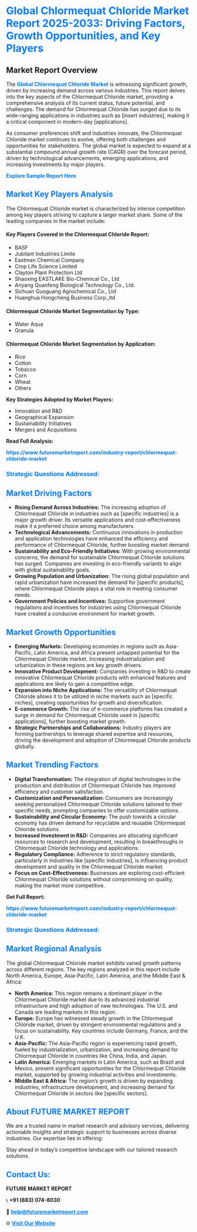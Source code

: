 <h1 style="color: #007BFF;">Global Chlormequat Chloride Market Report 2025-2033: Driving Factors, Growth Opportunities, and Key Players</h1>

<section id="overview">
<h2>Market Report Overview</h2>
<p>The <a href="https://www.futuremarketreport.com/industry-report/chlormequat-chloride-market" style="color: #007BFF; text-decoration: none;"><strong>Global Chlormequat Chloride Market</strong></a> is witnessing significant growth, driven by increasing demand across various industries. This report delves into the key aspects of the Chlormequat Chloride market, providing a comprehensive analysis of its current status, future potential, and challenges. The demand for Chlormequat Chloride has surged due to its wide-ranging applications in industries such as [insert industries], making it a critical component in modern-day [applications].</p>
<p>As consumer preferences shift and industries innovate, the Chlormequat Chloride market continues to evolve, offering both challenges and opportunities for stakeholders. The global market is expected to expand at a substantial compound annual growth rate (CAGR) over the forecast period, driven by technological advancements, emerging applications, and increasing investments by major players.</p>
</section>

<section id="overview">
<p><a href="https://www.futuremarketreport.com/request-sample/reportId=57917" style="color: #007BFF; text-decoration: none;"><strong>Explore Sample Report Here</strong></a></p>
</section>

<section id="key-players">
<h2 style="color: #007BFF;">Market Key Players Analysis</h2>
<p>The Chlormequat Chloride market is characterized by intense competition among key players striving to capture a larger market share. Some of the leading companies in the market include:</p>
<h4>Key Players Covered in the Chlormequat Chloride Report:</h4>
<ul><li>BASF</li><li>Jubilant Industries Limite</li><li>Eastman Chemical Company</li><li>Crop Life Science Limited</li><li>Clayton Plant Protection Ltd</li><li>Shaoxing EASTLAKE Bio-Chemical Co., Ltd</li><li>Anyang Quanfeng Biological Technology Co., Ltd.</li><li>Sichuan Guoguang Agrochemical Co., Ltd</li><li>Huanghua Hongcheng Business Corp.,ltd</li></ul>
<h4>Chlormequat Chloride Market Segmentation by Type:</h4>
<ul><li>Water Aqua</li><li>Granula</li></ul>

<h4>Chlormequat Chloride Market Segmentation by Application:</h4>
<ul><li>Rice</li><li>Cotton</li><li>Tobacco</li><li>Corn</li><li>Wheat</li><li>Others</li></ul>
<p><strong>Key Strategies Adopted by Market Players:</strong></p>
<ul>
<li>Innovation and R&D</li>
<li>Geographical Expansion</li>
<li>Sustainability Initiatives</li>
<li>Mergers and Acquisitions</li>
</ul>
</section>

<section>
<p><strong>Read Full Analysis: </strong></p><a href="https://www.futuremarketreport.com/industry-report/chlormequat-chloride-market" style="color: #007BFF; text-decoration: none;"><strong>https://www.futuremarketreport.com/industry-report/chlormequat-chloride-market</strong></a>
<h3 style="color: #007BFF;">Strategic Questions Addressed:</h3>
</section>

<section id="driving-factors">
<h2 style="color: #007BFF;">Market Driving Factors</h2>
<ul>
<li><strong>Rising Demand Across Industries:</strong> The increasing adoption of Chlormequat Chloride in industries such as [specific industries] is a major growth driver. Its versatile applications and cost-effectiveness make it a preferred choice among manufacturers.</li>
<li><strong>Technological Advancements:</strong> Continuous innovations in production and application technologies have enhanced the efficiency and performance of Chlormequat Chloride, further boosting market demand.</li>
<li><strong>Sustainability and Eco-Friendly Initiatives:</strong> With growing environmental concerns, the demand for sustainable Chlormequat Chloride solutions has surged. Companies are investing in eco-friendly variants to align with global sustainability goals.</li>
<li><strong>Growing Population and Urbanization:</strong> The rising global population and rapid urbanization have increased the demand for [specific products], where Chlormequat Chloride plays a vital role in meeting consumer needs.</li>
<li><strong>Government Policies and Incentives:</strong> Supportive government regulations and incentives for industries using Chlormequat Chloride have created a conducive environment for market growth.</li>
</ul>
</section>

<section id="growth-opportunities">
<h2 style="color: #007BFF;">Market Growth Opportunities</h2>
<ul>
<li><strong>Emerging Markets:</strong> Developing economies in regions such as Asia-Pacific, Latin America, and Africa present untapped potential for the Chlormequat Chloride market. Increasing industrialization and urbanization in these regions are key growth drivers.</li>
<li><strong>Innovative Product Development:</strong> Companies investing in R&D to create innovative Chlormequat Chloride products with enhanced features and applications are likely to gain a competitive edge.</li>
<li><strong>Expansion into Niche Applications:</strong> The versatility of Chlormequat Chloride allows it to be utilized in niche markets such as [specific niches], creating opportunities for growth and diversification.</li>
<li><strong>E-commerce Growth:</strong> The rise of e-commerce platforms has created a surge in demand for Chlormequat Chloride used in [specific applications], further boosting market growth.</li>
<li><strong>Strategic Partnerships and Collaborations:</strong> Industry players are forming partnerships to leverage shared expertise and resources, driving the development and adoption of Chlormequat Chloride products globally.</li>
</ul>
</section>

<section id="trending-factors">
<h2 style="color: #007BFF;">Market Trending Factors</h2>
<ul>
<li><strong>Digital Transformation:</strong> The integration of digital technologies in the production and distribution of Chlormequat Chloride has improved efficiency and customer satisfaction.</li>
<li><strong>Customization and Personalization:</strong> Consumers are increasingly seeking personalized Chlormequat Chloride solutions tailored to their specific needs, prompting companies to offer customizable options.</li>
<li><strong>Sustainability and Circular Economy:</strong> The push towards a circular economy has driven demand for recyclable and reusable Chlormequat Chloride solutions.</li>
<li><strong>Increased Investment in R&D:</strong> Companies are allocating significant resources to research and development, resulting in breakthroughs in Chlormequat Chloride technology and applications.</li>
<li><strong>Regulatory Compliance:</strong> Adherence to strict regulatory standards, particularly in industries like [specific industries], is influencing product development and quality in the Chlormequat Chloride market.</li>
<li><strong>Focus on Cost-Effectiveness:</strong> Businesses are exploring cost-efficient Chlormequat Chloride solutions without compromising on quality, making the market more competitive.</li>
</ul>
</section>

<section>
<p><strong>Get Full Report: </strong></p><a href="https://www.futuremarketreport.com/industry-report/chlormequat-chloride-market" style="color: #007BFF; text-decoration: none;"><strong>https://www.futuremarketreport.com/industry-report/chlormequat-chloride-market</strong></a>
<h3 style="color: #007BFF;">Strategic Questions Addressed:</h3>
</section>


<section id="regional-analysis">
<h2 style="color: #007BFF;">Market Regional Analysis</h2>
<p>The global Chlormequat Chloride market exhibits varied growth patterns across different regions. The key regions analyzed in this report include North America, Europe, Asia-Pacific, Latin America, and the Middle East & Africa:</p>
<ul>
<li><strong>North America:</strong> This region remains a dominant player in the Chlormequat Chloride market due to its advanced industrial infrastructure and high adoption of new technologies. The U.S. and Canada are leading markets in this region.</li>
<li><strong>Europe:</strong> Europe has witnessed steady growth in the Chlormequat Chloride market, driven by stringent environmental regulations and a focus on sustainability. Key countries include Germany, France, and the U.K.</li>
<li><strong>Asia-Pacific:</strong> The Asia-Pacific region is experiencing rapid growth, fueled by industrialization, urbanization, and increasing demand for Chlormequat Chloride in countries like China, India, and Japan.</li>
<li><strong>Latin America:</strong> Emerging markets in Latin America, such as Brazil and Mexico, present significant opportunities for the Chlormequat Chloride market, supported by growing industrial activities and investments.</li>
<li><strong>Middle East & Africa:</strong> The region’s growth is driven by expanding industries, infrastructure development, and increasing demand for Chlormequat Chloride in sectors like [specific sectors].</li>
</ul>
</section>

<footer>
<h2 style="color: #007BFF;">About FUTURE MARKET REPORT</h2>
<p>We are a trusted name in market research and advisory services, delivering actionable insights and strategic support to businesses across diverse industries. Our expertise lies in offering:</p>

<p>Stay ahead in today’s competitive landscape with our tailored research solutions.</p>

<h2 style="color: #007BFF;">Contact Us:</h2>
<p><strong>FUTURE MARKET REPORT</strong></p>
<p>📞 <strong>+91 (883) 074-8030</strong></p>
<p>📧 <strong><a href="mailto:help@futuremarketreport.com" style="color: #007BFF;">help@futuremarketreport.com</a></strong></p>
<p>🌐 <strong><a href="https://www.futuremarketreport.com/" style="color: #007BFF;">Visit Our Website</a></strong></p>
</footer>